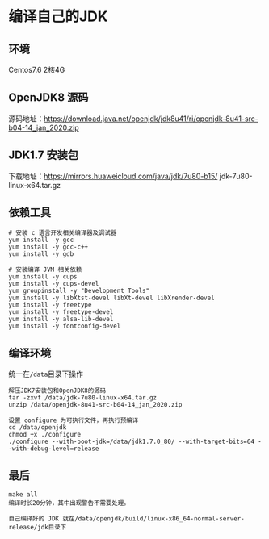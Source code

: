 # 编译自己的JDK

## 环境
Centos7.6 2核4G

## OpenJDK8 源码
源码地址：https://download.java.net/openjdk/jdk8u41/ri/openjdk-8u41-src-b04-14_jan_2020.zip

## JDK1.7 安装包
下载地址：https://mirrors.huaweicloud.com/java/jdk/7u80-b15/  jdk-7u80-linux-x64.tar.gz

## 依赖工具

```
# 安装 c 语言开发相关编译器及调试器
yum install -y gcc
yum install -y gcc-c++
yum install -y gdb

# 安装编译 JVM 相关依赖
yum install -y cups
yum install -y cups-devel
yum groupinstall -y "Development Tools"
yum install -y libXtst-devel libXt-devel libXrender-devel
yum install -y freetype
yum install -y freetype-devel
yum install -y alsa-lib-devel
yum install -y fontconfig-devel
```

## 编译环境
统一在`/data`目录下操作

```
解压JDK7安装包和OpenJDK8的源码
tar -zxvf /data/jdk-7u80-linux-x64.tar.gz
unzip /data/openjdk-8u41-src-b04-14_jan_2020.zip

设置 configure 为可执行文件，再执行预编译
cd /data/openjdk
chmod +x ./configure
./configure --with-boot-jdk=/data/jdk1.7.0_80/ --with-target-bits=64 --with-debug-level=release
```

## 最后

```
make all 
编译时长20分钟，其中出现警告不需要处理。

自己编译好的 JDK 就在/data/openjdk/build/linux-x86_64-normal-server-release/jdk目录下
```
